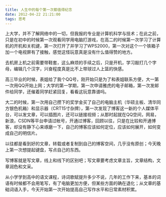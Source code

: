 ```yaml
---
title: 人生中的每个第一次都值得纪念
date: 2012-04-22 21:21:00
tags: 思考
---
```


上大学，并不了解网络中的一切，但我报的专业是计算机科学与技术；在此之前，只是在初中的时候第一次观看同学用电脑打游戏，在高二的时候第一次学习了计算机的开机和关机键，第一次打开了并学习了WPS2000，第一次对这个一个铁箱子加一个电视屏有了接触，感觉这怪玩意真是没有什么值得赞的地方。

去机房上机之前需要带鞋套，这么麻烦的手续之后，只是开机，学习敲打几个字母，编辑几个汉字，兴奋程度真是比不上带球过人上篮的快感。

高三毕业的时候，表姐给了我个QQ号，刚开始只是为了和表姐联系方便，大一第一次用QQ开始上网；大学的第一学期，第一次申请雅虎的电子邮箱，第一次发邮件给同学，还催着同学赶紧回复，看看这玩意靠谱吗。

大二的时候，第一次用自己攒下的奖学金买了自己的电脑主机（华硕主板、清华同方银色机箱）和显示器（CRT15寸杂牌），第一次发现了博客这一新的个人媒体平台，可以发文章，可以插图片，还可以链接视频；从那时起就在QQ空间，网易，新浪，CSDN等平台申请过帐号，开通过博客，回顾以往，只是在比较和开通博客，却没有静下心来琢磨一下，自己的博客应该如何定位，应该如何展开，如何变成自己的明信片。

以往都是看到好的文章，转载或者复制到自己的博客空间，几乎没有原创；今天晚上第一次想提起键盘，写点自己的东西。

写博客就是写文章，线上和线下的区别吧；写文章要考虑文章主旨，文章结构，文章润色和文采。

从小学学到高中的语文课程，诗词歌赋提升多少不说，几年的工作下来，基本的词语有时候都不会用笔写，有了电脑更加方便，但某些方面的确在退化；从文章的基础词语入手，今天开始第一次开始提高自己写作水平和日常素材积累。